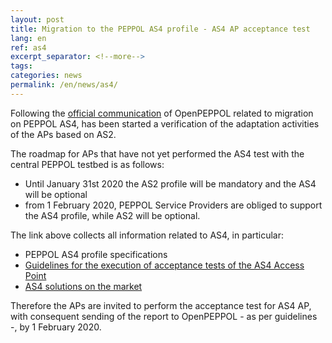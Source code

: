 ```yaml
---
layout: post
title: Migration to the PEPPOL AS4 profile - AS4 AP acceptance test
lang: en
ref: as4
excerpt_separator: <!--more-->
tags:
categories: news
permalink: /en/news/as4/
---
```


Following the [official communication](https://peppol.eu/support-for-the-peppol-as4-profile-mandatory-in-the-peppol-edelivery-network-from-1-february-2020/)
of OpenPEPPOL related to migration on PEPPOL AS4, has been started
a verification of the adaptation activities of the APs based on AS2.<!--more-->

The roadmap for APs that have not yet performed the AS4 test with the central PEPPOL testbed is as follows:

- Until January 31st 2020 the AS2 profile will be mandatory and the AS4 will be optional
- from 1 February 2020, PEPPOL Service Providers are obliged to support the AS4 profile, while AS2 will be optional.

The link above collects all information related to AS4, in particular:

- PEPPOL AS4 profile specifications
- [Guidelines for the execution of acceptance tests of the AS4 Access Point](https://peppol.eu/downloads/ap-guidelines/)
- [AS4 solutions on the market](https://ec.europa.eu/cefdigital/wiki/display/CEFDIGITAL/eDelivery+AS4+conformant+solutions)

Therefore the APs are invited to perform the acceptance test for AS4 AP, with consequent sending of the report to OpenPEPPOL - as per guidelines -, by 1 February 2020.
